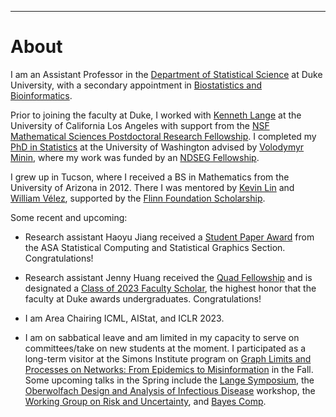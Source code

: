---
# [](#header-1)About

I am an Assistant Professor in the [Department of Statistical Science](https://stat.duke.edu/people/appointed-faculty/primary-faculty) at Duke University, with a secondary appointment in [Biostatistics and Bioinformatics](https://biostat.duke.edu). 

Prior to joining the faculty at Duke, I worked with [Kenneth Lange](https://scholar.google.com/citations?user=AG6N6KMAAAAJ&hl=en) at the University of California Los Angeles with support from the [NSF Mathematical Sciences Postdoctoral Research Fellowship](https://www.nsf.gov/awardsearch/showAward?AWD_ID=1606177). I completed my [PhD in Statistics](https://digital.lib.washington.edu/researchworks/handle/1773/37251) at the University of Washington advised by [Volodymyr Minin](http://vnminin.github.io/), where my work was funded by an [NDSEG Fellowship](https://www.ams.org/news?news_id=1656). 

I grew up in Tucson, where I received a BS in Mathematics from the University of Arizona in 2012. There I was mentored by [Kevin Lin](http://math.arizona.edu/~klin/index.php) and [William Vélez](http://math.arizona.edu/~velez/), supported by the [Flinn Foundation Scholarship](https://www.flinn.org/flinn-scholars/). 

Some recent and upcoming:

* Research assistant Haoyu Jiang received a [Student Paper Award](https://community.amstat.org/jointscsg-section/awards/student-paper-competition) from the ASA Statistical Computing and Statistical Graphics Section. Congratulations! 

* Research assistant Jenny Huang received the [Quad Fellowship](https://stat.duke.edu/news/senior-jenny-huang-statistical-science-receive-new-quad-fellowship-doctoral-study) and is designated a [Class of 2023 Faculty Scholar](https://today.duke.edu/2022/05/three-juniors-selected-faculty-scholars-excellence-research), the highest honor that the faculty at Duke awards undergraduates. Congratulations!

* I am Area Chairing ICML, AIStat, and ICLR 2023.

* I am on sabbatical leave and am limited in my capacity to serve on committees/take on new students at the moment. I participated as a long-term visitor at the Simons Institute program on [Graph Limits and Processes on Networks: From Epidemics to Misinformation](https://simons.berkeley.edu/programs/graph2022) in the Fall. Some upcoming talks in the Spring include the [Lange Symposium](https://langesymposium.github.io/Lange-Symposium/), the [Oberwolfach Design and Analysis of Infectious Disease](https://www.mfo.de/occasion/2308/www_view) workshop, the [Working Group on Risk and Uncertainty](https://crear.essec.edu/crear-events/working-group-on-risk), and [Bayes Comp](https://bayescomp2023.com).

&nbsp;


